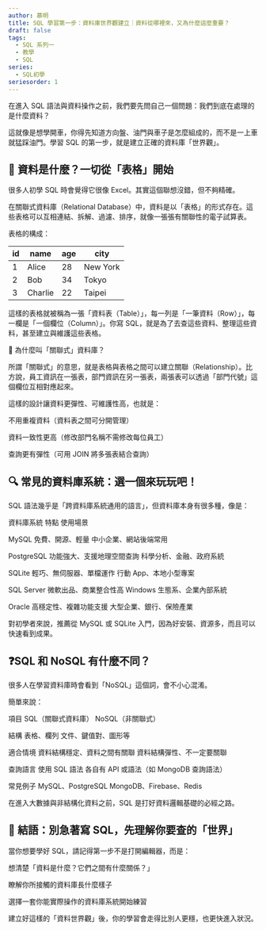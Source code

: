 ```yaml
---
author: 慕明
title: SQL 學習第一步：資料庫世界觀建立｜資料從哪裡來，又為什麼這麼重要？
draft: false
tags:
  - SQL 系列一
  - 教學
  - SQL
series:
  - SQL初學
seriesorder: 1
---
```


在進入 SQL 語法與資料操作之前，我們要先問自己一個問題：我們到底在處理的是什麼資料？

這就像是想學開車，你得先知道方向盤、油門與車子是怎麼組成的，而不是一上車就猛踩油門。學習 SQL 的第一步，就是建立正確的資料庫「世界觀」。

## 🧱 資料是什麼？一切從「表格」開始

很多人初學 SQL 時會覺得它很像 Excel。其實這個聯想沒錯，但不夠精確。

在關聯式資料庫（Relational Database）中，資料是以「表格」的形式存在。這些表格可以互相連結、拆解、過濾、排序，就像一張張有關聯性的電子試算表。

表格的構成：

| id | name    | age | city     |
| -- | ------- | --- | -------- |
| 1  | Alice   | 28  | New York |
| 2  | Bob     | 34  | Tokyo    |
| 3  | Charlie | 22  | Taipei   |

這樣的表格就被稱為一張「資料表（Table）」，每一列是「一筆資料（Row）」，每一欄是「一個欄位（Column）」。你寫 SQL，就是為了去查這些資料、整理這些資料，甚至建立與維護這些表格。

🔗 為什麼叫「關聯式」資料庫？

所謂「關聯式」的意思，就是表格與表格之間可以建立關聯（Relationship）。比方說，員工資訊在一張表，部門資訊在另一張表，兩張表可以透過「部門代號」這個欄位互相對應起來。

這樣的設計讓資料更彈性、可維護性高，也就是：

不用重複資料（資料表之間可分開管理）

資料一致性更高（修改部門名稱不需修改每位員工）

查詢更有彈性（可用 JOIN 將多張表結合查詢）

## 🔍 常見的資料庫系統：選一個來玩玩吧！

SQL 語法幾乎是「跨資料庫系統通用的語言」，但資料庫本身有很多種，像是：

資料庫系統	特點	使用場景

MySQL	免費、開源、輕量	中小企業、網站後端常用

PostgreSQL	功能強大、支援地理空間查詢	科學分析、金融、政府系統

SQLite	輕巧、無伺服器、單檔運作	行動 App、本地小型專案

SQL Server	微軟出品、商業整合性高	Windows 生態系、企業內部系統

Oracle	高穩定性、複雜功能支援	大型企業、銀行、保險產業

對初學者來說，推薦從 MySQL 或 SQLite 入門，因為好安裝、資源多，而且可以快速看到成果。

## ❓SQL 和 NoSQL 有什麼不同？

很多人在學習資料庫時會看到「NoSQL」這個詞，會不小心混淆。

簡單來說：

項目	SQL（關聯式資料庫）	NoSQL（非關聯式）

結構	表格、欄列	文件、鍵值對、圖形等

適合情境	資料結構穩定、資料之間有關聯	資料結構彈性、不一定要關聯

查詢語言	使用 SQL 語法	各自有 API 或語法（如 MongoDB 查詢語法）

常見例子	MySQL、PostgreSQL	MongoDB、Firebase、Redis

在進入大數據與非結構化資料之前，SQL 是打好資料邏輯基礎的必經之路。

## 🧭 結語：別急著寫 SQL，先理解你要查的「世界」

當你想要學好 SQL，請記得第一步不是打開編輯器，而是：

想清楚「資料是什麼？它們之間有什麼關係？」

瞭解你所接觸的資料庫長什麼樣子

選擇一套你能實際操作的資料庫系統開始練習

建立好這樣的「資料世界觀」後，你的學習會走得比別人更穩，也更快進入狀況。
